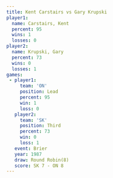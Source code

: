 ```yaml
---
title: Kent Carstairs vs Gary Krupski
player1:               
  name: Carstairs, Kent
  percent: 95          
  wins: 1              
  losses: 0            
player2:               
  name: Krupski, Gary  
  percent: 73          
  wins: 0              
  losses: 1            
games:
 - player1:        
     team: 'ON'    
     position: Lead
     percent: 95   
     win: 1        
     loss: 0       
   player2:         
     team: 'SK'     
     position: Third
     percent: 73    
     win: 0         
     loss: 1        
   event: Brier        
   year: 1987          
   draw: Round Robin(8)
   score: SK 7 - ON 8  
---
```

